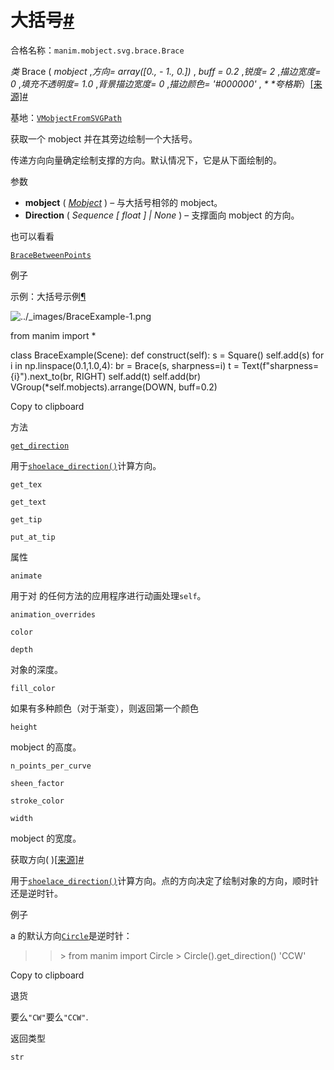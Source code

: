 # 大括号[#](#brace "此标题的固定链接")

合格名称：`manim.mobject.svg.brace.Brace`

_类_ Brace ( _mobject_ ,_方向= array(\[0., \- 1., 0.\])_ , _buff = 0.2_ ,_锐度= 2_ ,_描边宽度= 0_ ,_填充不透明度= 1.0_ ,_背景描边宽度= 0_ ,_描边颜色= '#000000'_ , _\* \*夸格斯_）[\[来源\]](../_modules/manim/mobject/svg/brace.html#Brace)[#](#manim.mobject.svg.brace.Brace "此定义的固定链接")

基地：[`VMobjectFromSVGPath`](manim.mobject.svg.svg_mobject.VMobjectFromSVGPath.html#manim.mobject.svg.svg_mobject.VMobjectFromSVGPath "manim.mobject.svg.svg_mobject.VMobjectFromSVGPath")

获取一个 mobject 并在其旁边绘制一个大括号。

传递方向向量确定绘制支撑的方向。默认情况下，它是从下面绘制的。

参数

- **mobject** ( [_Mobject_](manim.mobject.mobject.Mobject.html#manim.mobject.mobject.Mobject "manim.mobject.mobject.Mobject") ) – 与大括号相邻的 mobject。
- **Direction** ( _Sequence_ _\[_ _float_ _\]_ _|_ _None_ ) – 支撑面向 mobject 的方向。

也可以看看

[`BraceBetweenPoints`](manim.mobject.svg.brace.BraceBetweenPoints.html#manim.mobject.svg.brace.BraceBetweenPoints "manim.mobject.svg.brace.BraceBetweenPoints")

例子

示例：大括号示例[¶](#braceexample)

![../_images/BraceExample-1.png](../_images/BraceExample-1.png)

from manim import \*

class BraceExample(Scene):
def construct(self):
s = Square()
self.add(s)
for i in np.linspace(0.1,1.0,4):
br = Brace(s, sharpness=i)
t = Text(f"sharpness= {i}").next_to(br, RIGHT)
self.add(t)
self.add(br)
VGroup(\*self.mobjects).arrange(DOWN, buff=0.2)

Copy to clipboard

方法

[`get_direction`](#manim.mobject.svg.brace.Brace.get_direction "manim.mobject.svg.brace.Brace.get_direction")

用于[`shoelace_direction()`](manim.utils.space_ops.html#manim.utils.space_ops.shoelace_direction "manim.utils.space_ops.shoelac_direction")计算方向。

`get_tex`

`get_text`

`get_tip`

`put_at_tip`

属性

`animate`

用于对 的任何方法的应用程序进行动画处理`self`。

`animation_overrides`

`color`

`depth`

对象的深度。

`fill_color`

如果有多种颜色（对于渐变），则返回第一个颜色

`height`

mobject 的高度。

`n_points_per_curve`

`sheen_factor`

`stroke_color`

`width`

mobject 的宽度。

获取方向( )[\[来源\]](../_modules/manim/mobject/svg/brace.html#Brace.get_direction)[#](#manim.mobject.svg.brace.Brace.get_direction "此定义的固定链接")

用于[`shoelace_direction()`](manim.utils.space_ops.html#manim.utils.space_ops.shoelace_direction "manim.utils.space_ops.shoelac_direction")计算方向。点的方向决定了绘制对象的方向，顺时针还是逆时针。

例子

a 的默认方向[`Circle`](manim.mobject.geometry.arc.Circle.html#manim.mobject.geometry.arc.Circle "manim.mobject.geometry.arc.Circle")是逆时针：

> > \> from manim import Circle
> > \> Circle().get_direction()
> > 'CCW'

Copy to clipboard

退货

要么`"CW"`要么`"CCW"`.

返回类型

`str`
